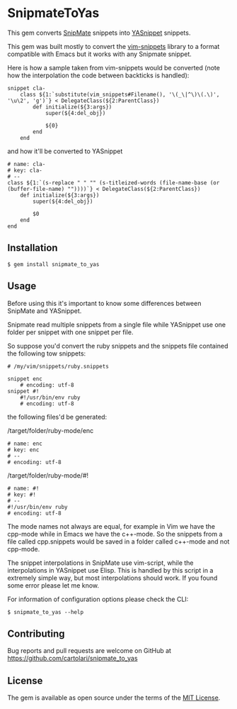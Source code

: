 # SnipmateToYas

This gem converts [SnipMate](https://github.com/garbas/vim-snipmate) snippets
into [YASnippet](https://github.com/capitaomorte/yasnippet) snippets.

This gem was built mostly to convert the
[vim-snippets](https://github.com/honza/vim-snippets) library to a format
compatible with Emacs but it works with any Snipmate snippet.

Here is how a sample taken from vim-snippets would be converted (note how the
interpolation the code between backticks is handled):

```
snippet cla-
	class ${1:`substitute(vim_snippets#Filename(), '\(_\|^\)\(.\)', '\u\2', 'g')`} < DelegateClass(${2:ParentClass})
		def initialize(${3:args})
			super(${4:del_obj})

			${0}
		end
	end
```

and how it'll be converted to YASnippet

```
# name: cla-
# key: cla-
# --
class ${1:`(s-replace " " "" (s-titleized-words (file-name-base (or (buffer-file-name) ""))))`} < DelegateClass(${2:ParentClass})
	def initialize(${3:args})
		super(${4:del_obj})

		$0
	end
end
```

## Installation

    $ gem install snipmate_to_yas

## Usage

Before using this it's important to know some differences between SnipMate and
YASnippet.

Snipmate read multiple snippets from a single file while YASnippet use one
folder per snippet with one snippet per file.

So suppose you'd convert the ruby snippets and the snippets file contained the
following tow snippets:

```
# /my/vim/snippets/ruby.snippets

snippet enc
	# encoding: utf-8
snippet #!
	#!/usr/bin/env ruby
	# encoding: utf-8
```

the following files'd be generated:


/target/folder/ruby-mode/enc
```
# name: enc
# key: enc
# --
# encoding: utf-8
```

/target/folder/ruby-mode/#!

```
# name: #!
# key: #!
# --
#!/usr/bin/env ruby
# encoding: utf-8
```

The mode names not always are equal, for example in Vim we have the cpp-mode
while in Emacs we have the c++-mode.  So the snippets from a file called
cpp.snippets would be saved in a folder called c++-mode and not cpp-mode.

The snippet interpolations in SnipMate use vim-script, while the interpolations
in YASnippet use Elisp. This is handled by this script in a extremely simple
way, but most interpolations should work.  If you found some error please let me
know.

For information of configuration options please check the CLI:

    $ snipmate_to_yas --help


## Contributing

Bug reports and pull requests are welcome on GitHub at
https://github.com/cartolari/snipmate_to_yas

## License

The gem is available as open source under the terms of the
[MIT License](http://opensource.org/licenses/MIT).
